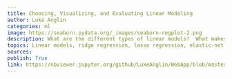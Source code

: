 ```yaml
---
title: Choosing, Visualizing, and Evaluating Linear Modeling
author: Luke Anglin
categories: ml
image: https://seaborn.pydata.org/_images/seaborn-regplot-2.png
description: What are the different types of linear models?  What makes ridge better than lasso regression?  How do we evaluate our linear models?  When would such a simple model be best?  
topics: Linear models, ridge regression, lasso regression, elastic-net regression, Statsmodels, r squared, coefficients, p-values, the bias-variance tradeoff, overfitting, and linear model visualization. 
sources: 
publish: True
link: https://nbviewer.jupyter.org/github/LukeAnglin/WebApp/blob/master/categories/MLProjects/Notes/Linear-Models.ipynb
---
```


